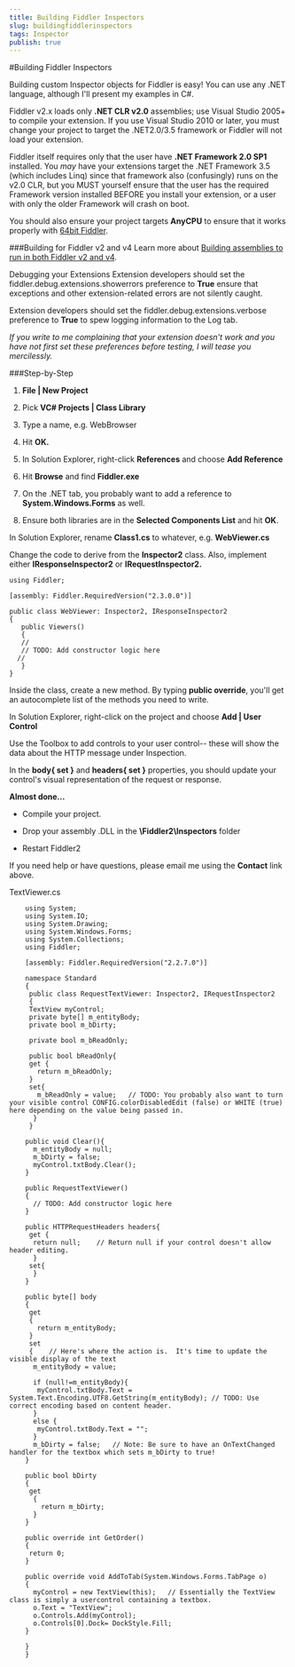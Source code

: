 ```yaml
---
title: Building Fiddler Inspectors
slug: buildingfiddlerinspectors
tags: Inspector
publish: true
---
```



#Building Fiddler Inspectors

Building custom Inspector objects for Fiddler is easy!  You can use any .NET language, although I'll present my examples in C#.

Fiddler v2.x loads only **.NET CLR v2.0** assemblies; use Visual Studio 2005+ to compile your extension. If you use Visual Studio 2010 or later, you must change your project to target the .NET2.0/3.5 framework or Fiddler will not load your extension.

Fiddler itself requires only that the user have **.NET Framework 2.0 SP1** installed. You *may* have your extensions target the .NET Framework 3.5 (which includes Linq) since that framework also (confusingly) runs on the v2.0 CLR, but you MUST yourself ensure that the user has the required Framework version installed BEFORE you install your extension, or a user with only the older Framework will crash on boot.

You should also ensure your project targets **AnyCPU** to ensure that it works properly with [64bit Fiddler](http://fiddler.wikidot.com/bitness).

###Building for Fiddler v2 and v4
Learn more about [Building assemblies to run in both Fiddler v2 and v4](http://fiddler2.com/Fiddler/dev/FrameworkTarget.asp).

Debugging your Extensions
Extension developers should set the fiddler.debug.extensions.showerrors preference to **True** ensure that exceptions and other extension-related errors are not silently caught.

Extension developers should set the fiddler.debug.extensions.verbose preference to **True** to spew logging information to the Log tab.

*If you write to me complaining that your extension doesn't work and you have not first set these preferences before testing, I will tease you mercilessly.*

###Step-by-Step
1. **File | New Project**

2. Pick **VC# Projects | Class Library**

3. Type a name, e.g. WebBrowser

4. Hit **OK.**

5. In Solution Explorer, right-click **References** and choose **Add Reference**

6. Hit **Browse** and find **Fiddler.exe**

7. On the .NET tab, you probably want to add a reference to **System.Windows.Forms** as well.

8. Ensure both libraries are in the **Selected Components List** and hit **OK**.

In Solution Explorer, rename **Class1.cs** to whatever, e.g. **WebViewer.cs**

Change the code to derive from the **Inspector2** class.  Also, implement either **IResponseInspector2** or **IRequestInspector2.**

	using Fiddler;

	[assembly: Fiddler.RequiredVersion("2.3.0.0")]

	public class WebViewer: Inspector2, IResponseInspector2
	{
	   public Viewers()
	   {
	   //
	   // TODO: Add constructor logic here
	  //
	   }
	}

Inside the class, create a new method. By typing **public override**, you'll get an autocomplete list of the methods you need to write.

In Solution Explorer, right-click on the project and choose **Add | User Control**

Use the Toolbox to add controls to your user control-- these will show the data about the HTTP message under Inspection.

In the **body{ set }** and **headers{ set }** properties, you should update your control's visual representation of the request or response. 

**Almost done...**

* Compile your project.

* Drop your assembly .DLL in the **\Fiddler2\Inspectors** folder

* Restart Fiddler2

If you need help or have questions, please email me using the **Contact** link above.

TextViewer.cs

		using System;
		using System.IO;
		using System.Drawing;
		using System.Windows.Forms;
		using System.Collections;
		using Fiddler;

		[assembly: Fiddler.RequiredVersion("2.2.7.0")]

		namespace Standard
		{
		 public class RequestTextViewer: Inspector2, IRequestInspector2
		 {
		 TextView myControl;
		 private byte[] m_entityBody;
		 private bool m_bDirty;

		 private bool m_bReadOnly;

		 public bool bReadOnly{
		 get {
		   return m_bReadOnly;
		 }
		 set{
		   m_bReadOnly = value;   // TODO: You probably also want to turn your visible control CONFIG.colorDisabledEdit (false) or WHITE (true) here depending on the value being passed in.   
		  }
		 }

		public void Clear(){
		  m_entityBody = null;
		  m_bDirty = false;
		  myControl.txtBody.Clear(); 
		}

		public RequestTextViewer()
		{
		  // TODO: Add constructor logic here
		}

		public HTTPRequestHeaders headers{
		 get {
		  return null;    // Return null if your control doesn't allow header editing.
		  }
		 set{
		  }
		}

		public byte[] body
		{
		 get
		 {
		   return m_entityBody;
		 }
		 set
		 {    // Here's where the action is.  It's time to update the visible display of the text
		  m_entityBody = value;
		  
		  if (null!=m_entityBody){
		   myControl.txtBody.Text = System.Text.Encoding.UTF8.GetString(m_entityBody); // TODO: Use correct encoding based on content header.
		  }
		  else {
		   myControl.txtBody.Text = "";
		  }
		  m_bDirty = false;   // Note: Be sure to have an OnTextChanged handler for the textbox which sets m_bDirty to true!
		}

		public bool bDirty
		{
		 get
		  {
			return m_bDirty;
		  }
		}

		public override int GetOrder()
		{
		 return 0;
		}

		public override void AddToTab(System.Windows.Forms.TabPage o)
		{
		  myControl = new TextView(this);   // Essentially the TextView class is simply a usercontrol containing a textbox.
		  o.Text = "TextView";
		  o.Controls.Add(myControl);
		  o.Controls[0].Dock= DockStyle.Fill;
		}

		}
		}